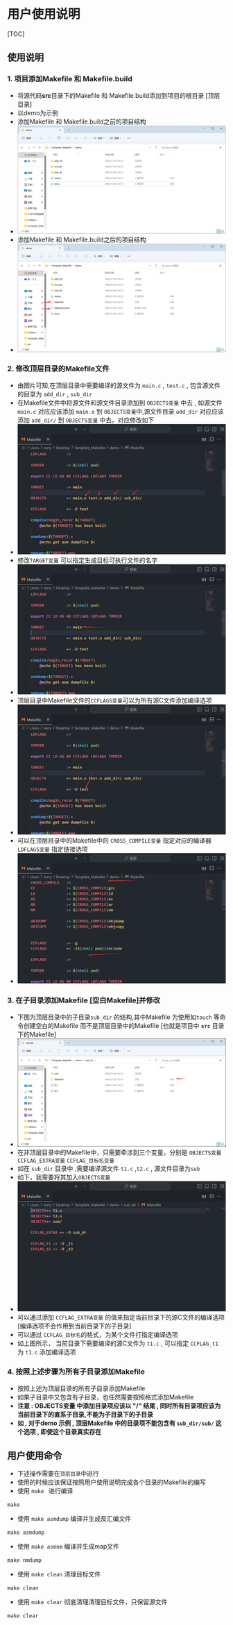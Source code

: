 # 用户使用说明

[TOC]

## 使用说明

### 1. 项目添加Makefile 和 Makefile.build 

- 将源代码**src**目录下的Makefile 和 Makefile.build添加到项目的根目录 [顶层目录]
- 以demo为示例
- 添加Makefile 和 Makefile.build之前的项目结构
- ![image-20231106172512428](../pic/image-20231106172512428.png)
- 添加Makefile 和 Makefile.build之后的项目结构
- ![image-20231106172738216](../pic/image-20231106172657503.png)

### 2. 修改顶层目录的Makefile文件

- 由图片可知,在顶层目录中需要编译的源文件为 `main.c` , `test.c` , 包含源文件的目录为 `add_dir` , `sub_dir`
- 在Makefile文件中将源文件和源文件目录添加到 `OBJECTS变量` 中去 , 如源文件 `main.c` 对应应该添加 `main.o` 到 `OBJECTS变量`中,源文件目录 `add_dir` 对应应该添加 `add_dir/` 到 `OBJECTS变量` 中去。对应修改如下
- ![image-20231106173518730](../pic/image-20231106173518730.png)
-   修改`TARGET变量` 可以指定生成目标可执行文件的名字
- ![image-20231106173724575](../pic/image-20231106173724575.png)
- 顶层目录中Makefile文件的`CCFLAGS变量`可以为所有源C文件添加编译选项
- ![image-20231106173847054](../pic/image-20231106173847054.png)
- 可以在顶层目录中的Makefile中的 `CROSS_COMPILE变量` 指定对应的编译器 `LDFLAGS变量` 指定链接选项
- ![image-20231106174052478](../pic/image-20231106174052478.png)

### 3. 在子目录添加Makefile [空白Makefile]并修改

- 下图为顶层目录中的子目录`sub_dir` 的结构,其中Makefile 为使用如`touch` 等命令创建空白的Makefile 而不是顶层目录中的Makefile [也就是项目中 **`src`** 目录下的Makefile]
- ![image-20231106174330942](../pic/image-20231106174330942.png)
- 在非顶层目录中的Makefile中，只需要牵涉到三个变量，分别是 `OBJECTS变量` `CCFLAG_EXTRA变量` `CCFLAG_目标名变量`
- 如在 `sub_dir` 目录中 ,需要编译源文件 `t1.c` ,`t2.c` , 源文件目录为`sub` 
- 如下，我需要将其加入`OBJECTS变量` 
- ![image-20231106174909871](../pic/image-20231106174909871.png)
- 可以通过添加 `CCFLAG_EXTRA变量` 的值来指定当前目录下的源C文件的编译选项 [编译选项不会作用到当前目录下的子目录]
- 可以通过 `CCFLAG_目标名`的格式，为某个文件打指定编译选项
- 如上图所示， 当前目录下需要编译的源C文件为 `t1.c` , 可以指定 `CCFLAG_t1` 为 `t1.c` 添加编译选项

### 4. 按照上述步骤为所有子目录添加Makefile

- 按照上述为顶层目录的所有子目录添加Makefile
- 如果子目录中又包含有子目录，也任然需要按照格式添加Makefile
- **注意 :  OBJECTS变量 中添加目录项应该以 "/" 结尾 , 同时所有目录项应该为当前目录下的直系子目录,不能为子目录下的子目录**
- **如 , 对于demo 示例 , 顶层Makefile 中的目录项不能包含有 `sub_dir/sub/` 这个选项 , 即使这个目录真实存在**

## 用户使用命令

- 下述操作需要在`顶层目录`中进行
- 使用的时候应该保证按照用户使用说明完成各个目录的Makefile的编写
- 使用 `make ` 进行编译

```shell
make
```



- 使用 `make asmdump` 编译并生成反汇编文件

```shell
make asmdump
```



- 使用 `make asmnm` 编译并生成map文件 

```shell
make nmdump
```



- 使用 `make clean` 清理目标文件

```shell
make clean
```



- 使用 `make clear` 彻底清理清理目标文件，只保留源文件

```shell
make clear
```

